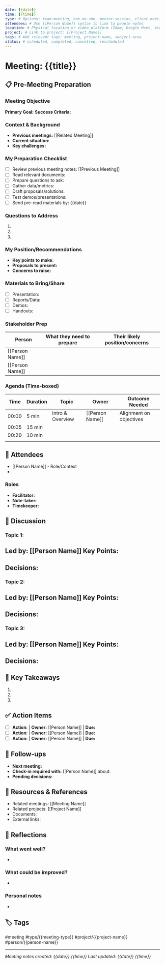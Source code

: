 ```yaml
---
date: {{date}}
time: {{time}}
type: # Options: team-meeting, one-on-one, mentor-session, client-meeting, standup, review, workshop, interview
attendees: # Use [[Person Name]] syntax to link to people notes
location: # Physical location or video platform (Zoom, Google Meet, etc.)
project: # Link to project: [[Project Name]]
tags: # Add relevant tags: meeting, project-name, subject-area
status: # scheduled, completed, cancelled, rescheduled
---
```


# Meeting: {{title}}

## 📋 Pre-Meeting Preparation

### Meeting Objective
<!-- What is the main goal of this meeting? What do you want to achieve? -->
**Primary Goal:** 
**Success Criteria:** 

### Context & Background
<!-- What's the backstory? Why is this meeting happening now? -->
- **Previous meetings:** [[Related Meeting]]
- **Current situation:** 
- **Key challenges:** 

### My Preparation Checklist
<!-- Personal prep work before the meeting -->
- [ ] Review previous meeting notes: [[Previous Meeting]]
- [ ] Read relevant documents: 
- [ ] Prepare questions to ask: 
- [ ] Gather data/metrics: 
- [ ] Draft proposals/solutions: 
- [ ] Test demos/presentations: 
- [ ] Send pre-read materials by: {{date}}

### Questions to Address
<!-- What questions need answers in this meeting? -->
1. 
2. 
3. 

### My Position/Recommendations
<!-- What's your stance going into the meeting? What will you advocate for? -->
- **Key points to make:** 
- **Proposals to present:** 
- **Concerns to raise:** 

### Materials to Bring/Share
<!-- Documents, data, or resources needed for the meeting -->
- [ ] Presentation: 
- [ ] Reports/Data: 
- [ ] Demos: 
- [ ] Handouts: 

### Stakeholder Prep
<!-- What do others need to prepare? What are their likely positions? -->
| Person | What they need to prepare | Their likely position/concerns |
|--------|--------------------------|--------------------------------|
| [[Person Name]] | | |
| [[Person Name]] | | |

### Agenda (Time-boxed)
<!-- Detailed agenda with time allocations -->
| Time | Duration | Topic | Owner | Outcome Needed |
|------|----------|-------|-------|----------------|
| 00:00 | 5 min | Intro & Overview | [[Person Name]] | Alignment on objectives |
| 00:05 | 15 min | | | |
| 00:20 | 10 min | | | |
| | | | | | 

## 👥 Attendees
<!-- Use [[Person Name]] to link to people in your vault -->
- [[Person Name]] - Role/Context
- 

### Roles
- **Facilitator:** 
- **Note-taker:** 
- **Timekeeper:** 

## 💬 Discussion

### Topic 1: 
**Led by:** [[Person Name]]
**Key Points:**
- 

**Decisions:**
- 

### Topic 2: 
**Led by:** [[Person Name]]
**Key Points:**
- 

**Decisions:**
- 

### Topic 3: 
**Led by:** [[Person Name]]
**Key Points:**
- 

**Decisions:**
- 

## 📝 Key Takeaways
<!-- Summarize the most important points from the meeting -->
1. 
2. 
3. 

## ✅ Action Items
<!-- Use checkboxes and assign to people using [[Person Name]] -->
- [ ] **Action:** | **Owner:** [[Person Name]] | **Due:** 
- [ ] **Action:** | **Owner:** [[Person Name]] | **Due:** 
- [ ] **Action:** | **Owner:** [[Person Name]] | **Due:** 

## 🔄 Follow-ups
<!-- What needs to be followed up on? When is the next meeting? -->
- **Next meeting:** 
- **Check-in required with:** [[Person Name]] about: 
- **Pending decisions:** 

## 📎 Resources & References
<!-- Link to relevant documents, projects, or other meetings -->
- Related meetings: [[Meeting Name]]
- Related projects: [[Project Name]]
- Documents: 
- External links: 

## 🤔 Reflections
<!-- Post-meeting thoughts, what went well, what could be improved -->
### What went well?
- 

### What could be improved?
- 

### Personal notes
<!-- Private thoughts or observations -->
- 

## 🏷️ Tags
<!-- Add hashtags for easy searching and categorization -->
#meeting #type/{{meeting-type}} #project/{{project-name}} #person/{{person-name}}

---
*Meeting notes created: {{date}} {{time}}*
*Last updated: {{date}} {{time}}*
